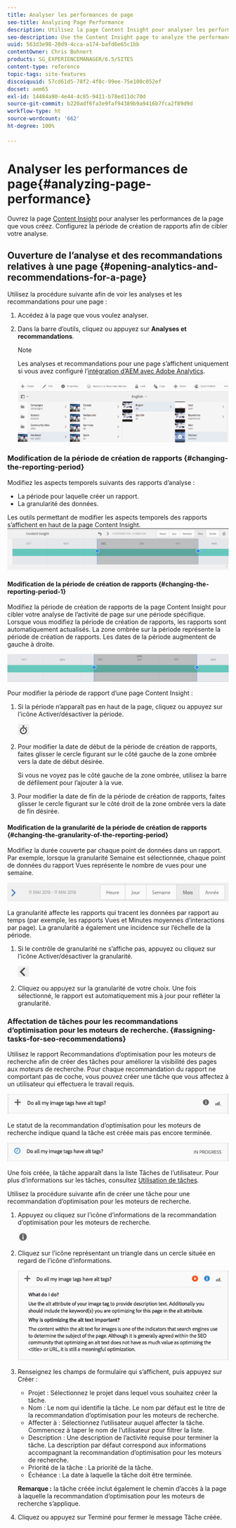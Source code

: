 ```yaml
---
title: Analyser les performances de page
seo-title: Analyzing Page Performance
description: Utilisez la page Content Insight pour analyser les performances de la page que vous créez.
seo-description: Use the Content Insight page to analyze the performance of the page that you are authoring
uuid: 563d3e98-20d9-4cca-a174-bafd6e65c1bb
contentOwner: Chris Bohnert
products: SG_EXPERIENCEMANAGER/6.5/SITES
content-type: reference
topic-tags: site-features
discoiquuid: 57cd61d5-78f2-4f8c-99ee-75e100c052ef
docset: aem65
exl-id: 14484a90-4e44-4c85-9411-b78ed11dc70d
source-git-commit: b220adf6fa3e9faf94389b9a9416b7fca2f89d9d
workflow-type: ht
source-wordcount: '662'
ht-degree: 100%

---
```


# Analyser les performances de page{#analyzing-page-performance}

Ouvrez la page [Content Insight](/help/sites-authoring/content-insights.md) pour analyser les performances de la page que vous créez. Configurez la période de création de rapports afin de cibler votre analyse.

## Ouverture de l’analyse et des recommandations relatives à une page {#opening-analytics-and-recommendations-for-a-page}

Utilisez la procédure suivante afin de voir les analyses et les recommandations pour une page :

1. Accédez à la page que vous voulez analyser.
1. Dans la barre d’outils, cliquez ou appuyez sur **Analyses et recommandations**.

   >[!NOTE]
   >
   >Les analyses et recommandations pour une page s’affichent uniquement si vous avez configuré l’[intégration d’AEM avec Adobe Analytics](/help/sites-administering/adobeanalytics-connect.md).

   ![screen-shot_2019-03-05at115319](assets/screen-shot_2019-03-05at115319.png)

### Modification de la période de création de rapports {#changing-the-reporting-period}

Modifiez les aspects temporels suivants des rapports d’analyse :

* La période pour laquelle créer un rapport.
* La granularité des données.

Les outils permettant de modifier les aspects temporels des rapports s’affichent en haut de la page Content Insight. ![chlimage_1-126](assets/chlimage_1-126.png)

#### Modification de la période de création de rapports {#changing-the-reporting-period-1}

Modifiez la période de création de rapports de la page Content Insight pour cibler votre analyse de l’activité de page sur une période spécifique. Lorsque vous modifiez la période de création de rapports, les rapports sont automatiquement actualisés. La zone ombrée sur la période représente la période de création de rapports. Les dates de la période augmentent de gauche à droite.

![chlimage_1-127](assets/chlimage_1-127.png)

Pour modifier la période de rapport d’une page Content Insight :

1. Si la période n’apparaît pas en haut de la page, cliquez ou appuyez sur l’icône Activer/désactiver la période.

   ![](do-not-localize/chlimage_1-22.png)

1. Pour modifier la date de début de la période de création de rapports, faites glisser le cercle figurant sur le côté gauche de la zone ombrée vers la date de début désirée.

   Si vous ne voyez pas le côté gauche de la zone ombrée, utilisez la barre de défilement pour l’ajouter à la vue.

1. Pour modifier la date de fin de la période de création de rapports, faites glisser le cercle figurant sur le côté droit de la zone ombrée vers la date de fin désirée.

#### Modification de la granularité de la période de création de rapports {#changing-the-granularity-of-the-reporting-period}

Modifiez la durée couverte par chaque point de données dans un rapport. Par exemple, lorsque la granularité Semaine est sélectionnée, chaque point de données du rapport Vues représente le nombre de vues pour une semaine.

![screen_shot_2017-11-29at141001](assets/screen_shot_2017-11-29at141001.png)

La granularité affecte les rapports qui tracent les données par rapport au temps (par exemple, les rapports Vues et Minutes moyennes d’interactions par page). La granularité a également une incidence sur l’échelle de la période.

1. Si le contrôle de granularité ne s’affiche pas, appuyez ou cliquez sur l’icône Activer/désactiver la granularité.

   ![chlimage_1-128](assets/chlimage_1-128.png)

1. Cliquez ou appuyez sur la granularité de votre choix. Une fois sélectionné, le rapport est automatiquement mis à jour pour refléter la granularité.

### Affectation de tâches pour les recommandations d’optimisation pour les moteurs de recherche. {#assigning-tasks-for-seo-recommendations}

Utilisez le rapport Recommandations d’optimisation pour les moteurs de recherche afin de créer des tâches pour améliorer la visibilité des pages aux moteurs de recherche. Pour chaque recommandation du rapport ne comportant pas de coche, vous pouvez créer une tâche que vous affectez à un utilisateur qui effectuera le travail requis.

![chlimage_1-129](assets/chlimage_1-129.png)

Le statut de la recommandation d’optimisation pour les moteurs de recherche indique quand la tâche est créée mais pas encore terminée.

![chlimage_1-130](assets/chlimage_1-130.png)

Une fois créée, la tâche apparaît dans la liste Tâches de l’utilisateur. Pour plus d’informations sur les tâches, consultez [Utilisation de tâches](/help/sites-authoring/task-content.md).

Utilisez la procédure suivante afin de créer une tâche pour une recommandation d’optimisation pour les moteurs de recherche.

1. Appuyez ou cliquez sur l’icône d’informations de la recommandation d’optimisation pour les moteurs de recherche.

   ![](do-not-localize/chlimage_1-23.png)

1. Cliquez sur l’icône représentant un triangle dans un cercle située en regard de l’icône d’informations.

   ![chlimage_1-131](assets/chlimage_1-131.png)

1. Renseignez les champs de formulaire qui s’affichent, puis appuyez sur Créer :

   * Projet : Sélectionnez le projet dans lequel vous souhaitez créer la tâche.
   * Nom : Le nom qui identifie la tâche. Le nom par défaut est le titre de la recommandation d’optimisation pour les moteurs de recherche.
   * Affecter à : Sélectionnez l’utilisateur auquel affecter la tâche. Commencez à taper le nom de l’utilisateur pour filtrer la liste.
   * Description : Une description de l’activité requise pour terminer la tâche. La description par défaut correspond aux informations accompagnant la recommandation d’optimisation pour les moteurs de recherche.
   * Priorité de la tâche : La priorité de la tâche.
   * Échéance : La date à laquelle la tâche doit être terminée.

   **Remarque :** la tâche créée inclut également le chemin d’accès à la page à laquelle la recommandation d’optimisation pour les moteurs de recherche s’applique.

1. Cliquez ou appuyez sur Terminé pour fermer le message Tâche créée.

